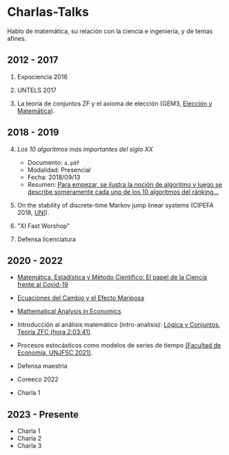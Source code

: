 # Charlas-Talks

Hablo de matemática, su relación con la ciencia e ingeniería, y de temas afines.


## 2012 - 2017

1. Expociencia 2016

2. UNTELS 2017

3. La teoría de conjuntos ZF y el axioma de elección (GEM3, [Elección y Matemática](https://www.facebook.com/notes/347312730052307/)).

## 2018 - 2019

4. *Los 10 algoritmos más importantes del siglo XX*
   
   - Documento: `a.pdf`
   - Modalidad: Presencial
   - Fecha: 2018/09/13
   - Resumen: [Para empezar, se ilustra la noción de algoritmo y luego se describe someramente cada uno de los 10 algoritmos del ránking...](https://www.facebook.com/notes/2661583500773852/)
   
5. On the stability of discrete-time Markov jump linear systems (CIPEFA 2018, [UNI](https://fieecs.uni.edu.pe/cipefa2018/)).

6. &quot;XI Fast Worshop&quot;

1. Defensa licenciatura

## 2020 - 2022

- [Matemática, Estadística y Método Científico: El papel de la Ciencia frente al Covid-19](https://www.facebook.com/integracioneconomicaUNFV/videos/900904473761701/)
- [Ecuaciones del Cambio y el Efecto Mariposa](https://www.facebook.com/watch/live/?v=295653968451863)

- [Mathematical Analysis in Economics](https://www.facebook.com/watch/live/?v=410827906868008)
- Introducción al análisis matemático (intro-analisis): [Lógica y Conjuntos](https://www.facebook.com/grupocentec/videos/368459018093318), [Teoría ZFC (hora 2:03:41)](https://www.facebook.com/grupocentec/videos/3009045599317236).
- Procesos estocásticos como modelos de series de tiempo [(Facultad de Economía, UNJFSC 2021)](https://unjfsc.edu.pe/facultades/ciencias-economicas/).

- Defensa maestria
- Coreeco 2022
- Charla 1

## 2023 - Presente

- Charla 1
- Charla 2
- Charla 3


